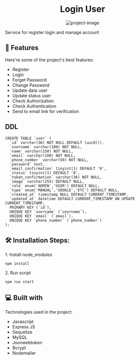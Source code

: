 <h1 align="center" id="title">Login User</h1>

<p align="center"><img src="https://socialify.git.ci/hansyahridho07/login-user/image?description=1&amp;forks=1&amp;issues=1&amp;language=1&amp;name=1&amp;owner=1&amp;pulls=1&amp;stargazers=1&amp;theme=Light" alt="project-image"></p>

<p id="description">Service for register login and manage account</p>

  
  
<h2>🧐 Features</h2>

Here're some of the project's best features:

*   Register
*   Login
*   Forget Password
*   Change Password
*   Update data user
*   Update status user
*   Check Authorization
*   Check Authentication
*   Send to email link for verification

<h2>DDL</h2>

```
CREATE TABLE `user` (
  `id` varchar(36) NOT NULL DEFAULT (uuid()),
  `username` varchar(100) NOT NULL,
  `name` varchar(150) NOT NULL,
  `email` varchar(100) NOT NULL,
  `phone_number` varchar(50) NOT NULL,
  `password` text,
  `email_confirmation` tinyint(1) DEFAULT '0',
  `status` tinyint(1) DEFAULT '0',
  `token_confirmation` varchar(36) NOT NULL,
  `image` varchar(255) DEFAULT NULL,
  `role` enum('ADMIN','USER') DEFAULT NULL,
  `type` enum('MANUAL','GOOGLE','ETC') DEFAULT NULL,
  `created_at` timestamp NULL DEFAULT CURRENT_TIMESTAMP,
  `updated_at` datetime DEFAULT CURRENT_TIMESTAMP ON UPDATE CURRENT_TIMESTAMP,
  PRIMARY KEY (`id`),
  UNIQUE KEY `username` (`username`),
  UNIQUE KEY `email` (`email`),
  UNIQUE KEY `phone_number` (`phone_number`)
);
```

<h2>🛠️ Installation Steps:</h2>

<p>1. Install node_modules</p>

```
npm install
```

<p>2. Run script</p>

```
npm run start
```

  
  
<h2>💻 Built with</h2>

Technologies used in the project:

*   Javascript
*   Express JS
*   Sequelize
*   MySQL
*   Jsonwebtoken
*   Bcrypt
*   Nodemailer